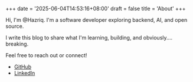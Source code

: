 +++
date = '2025-06-04T14:53:16+08:00'
draft = false
title = 'About'
+++

Hi, I'm @Hazriq. I'm a software developer exploring backend, AI, and open source.

I write this blog to share what I'm learning, building, and obviously.... breaking.

Feel free to reach out or connect!

- [GitHub](https://github.com/hazriqpedia)
- [LinkedIn](https://www.linkedin.com/in/hazriqishak/)
